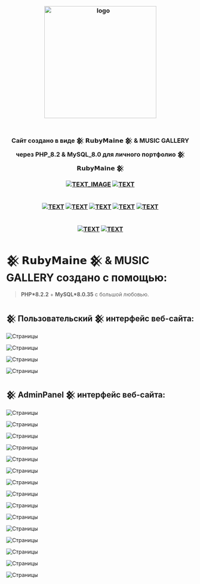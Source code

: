 <h3 align="center">
<br />
<img src="https://rubymaine.000webhostapp.com/rubymaine/my.rubymaine.music.gallarey/00.png" alt="logo" width="300" />
<br />
<br />
<br />
Cайт создано в виде 𒆜 𝗥𝘂𝗯𝘆𝗠𝗮𝗶𝗻𝗲 𒆜 & MUSIC GALLERY через PHP_8.2 & MySQL_8.0 для личного портфолио 𒆜 𝗥𝘂𝗯𝘆𝗠𝗮𝗶𝗻𝗲 𒆜

[![TEXT_IMAGE](https://img.shields.io/badge/GitHub-EE0000??style=for-the-badge&logo=github&logoColor=white)](https://github.com/)
[![TEXT](https://img.shields.io/badge/LICENSE:_MIT/APACHE-v2.0-EE0000??style=for-the-badge&logo=LibreOffice&logoColor=white)](#)
<br /><br /><br />
[![TEXT](https://img.shields.io/badge/PHP_версия:-v8.2.2-EE0000??style=for-the-badge&logo=php&logoColor=blue)](#)
[![TEXT](https://img.shields.io/badge/MySQL_версия:-v8.0.35-EE0000??style=for-the-badge&logo=mysql&logoColor=white)](#)
[![TEXT](https://img.shields.io/badge/Bootstrap_версия:-v5.3-EE0000??style=for-the-badge&logo=bootstrap&logoColor=blue)](#)
[![TEXT](https://img.shields.io/badge/VUE.JS_версия:-v3.3.4-EE0000??style=for-the-badge&logo=vue.js&logoColor=#4FC08D)](#)
[![TEXT](https://img.shields.io/badge/FontAwesome_версия:-v3.3.4-EE0000??style=for-the-badge&logo=fontawesome&logoColor=#4FC08D)](#)
<br /><br /><br />
[![TEXT](https://img.shields.io/badge/Телеграм_Канал:-@RUBYMAINE-EE0000??style=for-the-badge&logo=telegram&logoColor=blue)](https://t.me/rubymaine)
[![TEXT](https://img.shields.io/badge/Автор:-RUBYMAINE-CC342D??style=for-the-badge&logo=ruby&logoColor=white)](#)

</h3>


# 𒆜 𝗥𝘂𝗯𝘆𝗠𝗮𝗶𝗻𝗲 𒆜 & MUSIC GALLERY создано с помощью:
> **PHP*8.2.2** + **MySQL*8.0.35** с большой любовью.


## 𒆜 Пользовательский 𒆜 интерфейс веб-сайта:
![Страницы](https://rubymaine.000webhostapp.com/rubymaine/my.rubymaine.music.gallarey/01.jpg?raw=true)

![Страницы](https://rubymaine.000webhostapp.com/rubymaine/my.rubymaine.music.gallarey/02.jpg?raw=true)

![Страницы](https://rubymaine.000webhostapp.com/rubymaine/my.rubymaine.music.gallarey/03.jpg?raw=true)

![Страницы](https://rubymaine.000webhostapp.com/rubymaine/my.rubymaine.music.gallarey/04.jpg?raw=true)

## 𒆜 AdminPanel 𒆜 интерфейс веб-сайта:
![Страницы](https://rubymaine.000webhostapp.com/rubymaine/my.rubymaine.music.gallarey/05.jpg?raw=true)

![Страницы](https://rubymaine.000webhostapp.com/rubymaine/my.rubymaine.music.gallarey/06.jpg?raw=true)

![Страницы](https://rubymaine.000webhostapp.com/rubymaine/my.rubymaine.music.gallarey/07.jpg?raw=true)

![Страницы](https://rubymaine.000webhostapp.com/rubymaine/my.rubymaine.music.gallarey/08.jpg?raw=true)

![Страницы](https://rubymaine.000webhostapp.com/rubymaine/my.rubymaine.music.gallarey/09.jpg?raw=true)

![Страницы](https://rubymaine.000webhostapp.com/rubymaine/my.rubymaine.music.gallarey/10.jpg?raw=true)

![Страницы](https://rubymaine.000webhostapp.com/rubymaine/my.rubymaine.music.gallarey/11.jpg?raw=true)

![Страницы](https://rubymaine.000webhostapp.com/rubymaine/my.rubymaine.music.gallarey/12.jpg?raw=true)

![Страницы](https://rubymaine.000webhostapp.com/rubymaine/my.rubymaine.music.gallarey/13.jpg?raw=true)

![Страницы](https://rubymaine.000webhostapp.com/rubymaine/my.rubymaine.music.gallarey/14.jpg?raw=true)

![Страницы](https://rubymaine.000webhostapp.com/rubymaine/my.rubymaine.music.gallarey/15.jpg?raw=true)

![Страницы](https://rubymaine.000webhostapp.com/rubymaine/my.rubymaine.music.gallarey/16.jpg?raw=true)

![Страницы](https://rubymaine.000webhostapp.com/rubymaine/my.rubymaine.music.gallarey/17.jpg?raw=true)

![Страницы](https://rubymaine.000webhostapp.com/rubymaine/my.rubymaine.music.gallarey/18.jpg?raw=true)

![Страницы](https://rubymaine.000webhostapp.com/rubymaine/my.rubymaine.music.gallarey/19.jpg?raw=true)
